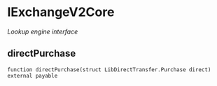 # IExchangeV2Core

_Lookup engine interface_


## directPurchase

```solidity
function directPurchase(struct LibDirectTransfer.Purchase direct) external payable
```


